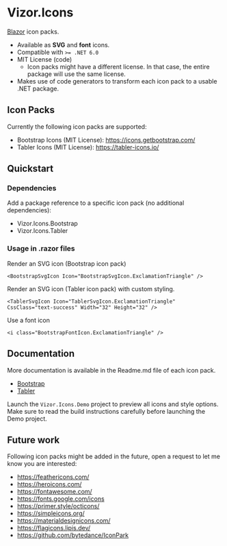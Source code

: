 # Vizor.Icons

[Blazor](https://dotnet.microsoft.com/en-us/apps/aspnet/web-apps/blazor) icon packs.

- Available as **SVG** and **font** icons.
- Compatible with `>= .NET 6.0`
- MIT License (code)
  - Icon packs might have a different license. In that case, the entire package will use the same license.
- Makes use of code generators to transform each icon pack to a usable .NET package.

## Icon Packs

Currently the following icon packs are supported:

- Bootstrap Icons (MIT License): https://icons.getbootstrap.com/
- Tabler Icons (MIT License): https://tabler-icons.io/

## Quickstart

### Dependencies

Add a package reference to a specific icon pack (no additional dependencies):
- Vizor.Icons.Bootstrap
- Vizor.Icons.Tabler

### Usage in .razor files

Render an SVG icon (Bootstrap icon pack)
```
<BootstrapSvgIcon Icon="BootstrapSvgIcon.ExclamationTriangle" />
```

Render an SVG icon (Tabler icon pack) with custom styling.
```
<TablerSvgIcon Icon="TablerSvgIcon.ExclamationTriangle" CssClass="text-success" Width="32" Height="32" />
```

Use a font icon
```
<i class="BootstrapFontIcon.ExclamationTriangle" />
```

## Documentation

More documentation is available in the Readme.md file of each icon pack.

- [Bootstrap](https://github.com/datahint-eu/vizor-icons/tree/main/src/Vizor.Icons.Bootstrap)
- [Tabler](https://github.com/datahint-eu/vizor-icons/tree/main/src/Vizor.Icons.Tabler)

Launch the `Vizor.Icons.Demo` project to preview all icons and style options.
Make sure to read the build instructions carefully before launching the Demo project.

## Future work

Following icon packs might be added in the future, open a request to let me know you are interested:
- https://feathericons.com/
- https://heroicons.com/
- https://fontawesome.com/
- https://fonts.google.com/icons
- https://primer.style/octicons/
- https://simpleicons.org/
- https://materialdesignicons.com/
- https://flagicons.lipis.dev/
- https://github.com/bytedance/IconPark